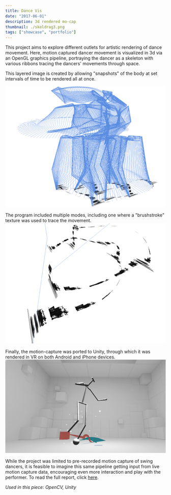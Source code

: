 ```yaml
---
title: Dance Vis
date: "2017-06-01"
description: 3d rendered mo-cap
thumbnail: ./skeldrag3.png
tags: ["showcase", "portfolio"]
---
```


This project aims to explore different outlets for artistic rendering of dance movement. Here, motion captured dancer movement is visualized in 3d via an OpenGL graphics pipeline, portraying the dancer as a skeleton with various ribbons tracing the dancers' movements through space.

This layered image is created by allowing "snapshots" of the body at set intervals of time to be rendered all at once.

![OpenGL 1](./skeldrag2.png)

The program included multiple modes, including one where a "brushstroke" texture was used to trace the movement.
![OpenGL 2](./LandingPage.png)

Finally, the motion-capture was ported to Unity, through which it was rendered in VR on both Android and iPhone devices.
![VR Port](./VR_Skeleton.png)

While the project was limited to pre-recorded motion capture of swing dancers, it is feasible to imagine this same pipeline getting input from live motion capture data, encouraging even more interaction and play with the performer.
To read the full report, click [here](https://leiac.me/dance-visualization).

_Used in this piece: OpenCV, Unity_
